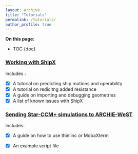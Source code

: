 ```yaml
---
layout: archive
title: "Tutorials"
permalink: /tutorials/
author_profile: true
---
```


**On this page:**
* TOC
{:toc}


### [Working with ShipX](https://momchil-terziev.github.io/resources/Working-with-shipx-title)
Includes :
- [x] A tutorial on predicting ship motions and operability
- [x] A tutorial on redicitng added resistance
- [x] A guide on importing and debugging geometries
- [x] A list of known issues with ShipX

### [Sending Star-CCM+ simulations to ARCHIE-WeST](https//:momchil-terziev.github.io/resources/Using-script-files-in-Star-CCM+)
Includes:
- [x] A guide on how to use thinlinc or MobaXterm
- [x] An example script file

